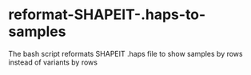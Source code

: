 # reformat-SHAPEIT-.haps-to-samples
The bash script reformats SHAPEIT .haps file to show samples by rows instead of variants by rows
